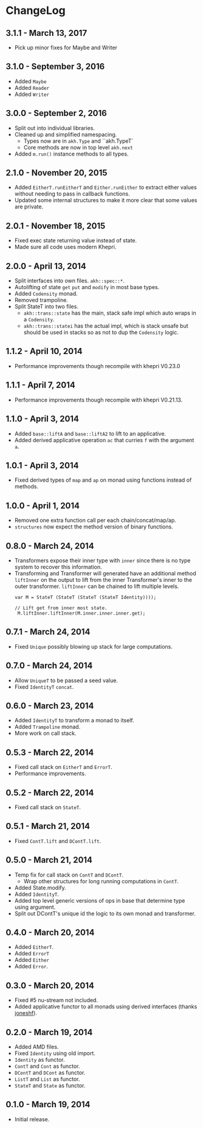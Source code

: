 # ChangeLog

## 3.1.1 - March 13, 2017
* Pick up minor fixes for Maybe and Writer

## 3.1.0 - September 3, 2016
* Added `Maybe`
* Added `Reader`
* Added `Writer`

## 3.0.0 - September 2, 2016
* Split out into individual libraries.
* Cleaned up and simplified namespacing.
  * Types now are in `akh.Type` and ``akh.TypeT`
  * Core methods are now in top level `akh.next`
* Added `m.run()` instance methods to all types.

## 2.1.0 - November 20, 2015
* Added `EitherT.runEitherT` and `Either.runEither` to extract either values
  without needing to pass in callback functions.
* Updated some internal structures to make it more clear that some values are
  private.

## 2.0.1 - November 18, 2015
* Fixed exec state returning value instead of state.
* Made sure all code uses modern Khepri.

## 2.0.0 - April 13, 2014
* Split interfaces into own files. `akh::spec::*`.
* Autolifting of state `get` `put` and `modify` in most base types.
* Added `Codensity` monad.
* Removed trampoline.
* Split StateT into two files.
  * `akh::trans::state` has the main, stack safe impl which auto wraps in a `Codensity`.
  * `akh::trans::statei` has the actual impl, which is stack unsafe but should be used in
  stacks so as not to dup the `Codensity` logic.

## 1.1.2 - April 10, 2014
* Performance improvements though recompile with khepri V0.23.0

## 1.1.1 - April 7, 2014
* Performance improvements though recompile with khepri V0.21.13.

## 1.1.0 - April 3, 2014
* Added `base::liftA` and `base::liftA2` to lift to an applicative.
* Added derived applicative operation `ac` that curries `f` with the argument `a`.

## 1.0.1 - April 3, 2014
* Fixed derived types of `map` and `ap` on monad using functions instead of
  methods.

## 1.0.0 - April 1, 2014
* Removed one extra function call per each chain/concat/map/ap.
* `structures` now expect the method version of binary functions.

## 0.8.0 - March 24, 2014
* Transformers expose their inner type with `inner` since there is no type
  system to recover this information.
* Transforming and Transformer will generated have an additional method `liftInner`
  on the output to lift from the inner Transformer's inner to the outer transformer.
  `liftInner` can be chained to lift multiple levels.
  ```
  var M = StateT (StateT (StateT (StateT Identity))));
  
  // Lift get from inner most state.
   M.liftInner.liftInner(M.inner.inner.inner.get);
   ````

## 0.7.1 - March 24, 2014
* Fixed `Unique` possibly blowing up stack for large computations.

## 0.7.0 - March 24, 2014
* Allow `UniqueT` to be passed a seed value.
* Fixed `IdentityT` `concat`.

## 0.6.0 - March 23, 2014
* Added `IdentityT` to transform a monad to itself.
* Added `Trampoline` monad.
* More work on call stack.

## 0.5.3 - March 22, 2014
* Fixed call stack on `EitherT` and `ErrorT`.
* Performance improvements.

## 0.5.2 - March 22, 2014
* Fixed call stack on `StateT`.

## 0.5.1 - March 21, 2014
* Fixed `ContT.lift` and `DContT.lift`.

## 0.5.0 - March 21, 2014
* Temp fix for call stack on `ContT` and `DContT`.
  * Wrap other structures for long running computations in `ContT`.
* Added State.modify.
* Added `IdentityT`.
* Added top level generic versions of ops in base that determine type using argument.
* Split out DContT's unique id the logic to its own monad and transformer.

## 0.4.0 - March 20, 2014
* Added `EitherT`.
* Added `ErrorT`
* Added `Either`
* Added `Error`.

## 0.3.0 - March 20, 2014
* Fixed #5 nu-stream not included.
* Added applicative functor to all monads using derived interfaces (thanks [joneshf](https://github.com/joneshf)).

## 0.2.0 - March 19, 2014
* Added AMD files.
* Fixed `Identity` using old import.
* `Identity` as functor.
* `ContT` and `Cont` as functor.
* `DContT` and `DCont` as functor.
* `ListT` and `List` as functor.
* `StateT` and `State` as functor.

## 0.1.0 - March 19, 2014
* Initial release.
